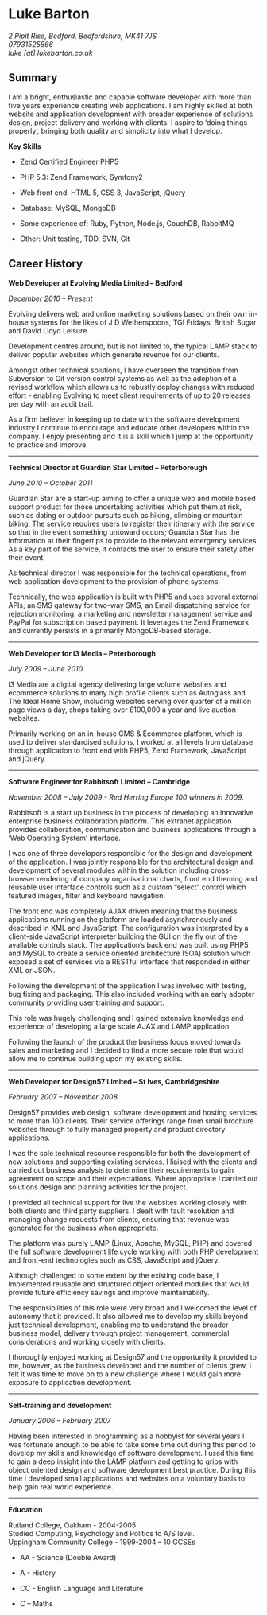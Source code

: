 Luke Barton
===========

_2 Pipit Rise, Bedford, Bedfordshire, MK41 7JS  
07931525866  
luke [at] lukebarton.co.uk_

Summary
-------

I am a bright, enthusiastic and capable software developer with more than five years experience creating web applications. I am highly skilled at both website and application development with broader experience of solutions design, project delivery and working with clients. I aspire to ‘doing things properly‘, bringing both quality and simplicity into what I develop.

**Key Skills**

* Zend Certified Engineer PHP5

* PHP 5.3: Zend Framework, Symfony2

* Web front end: HTML 5, CSS 3, JavaScript, jQuery

* Database: MySQL, MongoDB

* Some experience of: Ruby, Python, Node.js, CouchDB, RabbitMQ

* Other: Unit testing, TDD, SVN, Git

Career History
--------------

**Web Developer at Evolving Media Limited – Bedford**

_December 2010 – Present_

Evolving delivers web and online marketing solutions based on their own in-house systems for the likes of J D Wetherspoons, TGI Fridays, British Sugar and David Lloyd Leisure.

Development centres around, but is not limited to, the typical LAMP stack to deliver popular websites which generate revenue for our clients.

Amongst other technical solutions, I have overseen the transition from Subversion to Git version control systems as well as the adoption of a revised workflow which allows us to robustly deploy changes with reduced effort - enabling Evolving to meet client requirements of up to 20 releases per day with an audit trail.

As a firm believer in keeping up to date with the software development industry I continue to encourage and educate other developers within the company. I enjoy presenting and it is a skill which I jump at the opportunity to practice and improve.

---

**Technical Director at Guardian Star Limited – Peterborough**

_June 2010 – October 2011_

Guardian Star are a start-up aiming to offer a unique web and mobile based support product for those undertaking activities which put them at risk, such as dating or outdoor pursuits such as hiking, climbing or mountain biking. The service requires users to register their itinerary with the service so that in the event something untoward occurs; Guardian Star has the information at their fingertips to provide to the relevant emergency services. As a key part of the service, it contacts the user to ensure their safety after their event.

As technical director I was responsible for the technical operations, from web application development to the provision of phone systems. 

Technically, the web application is built with PHP5 and uses several external APIs; an SMS gateway for two-way SMS, an Email dispatching service for rejection monitoring, a marketing and newsletter management service and PayPal for subscription based payment. It leverages the Zend Framework and currently persists in a primarily MongoDB-based storage.

---

**Web Developer for i3 Media – Peterborough**

_July 2009 – June 2010_

i3 Media are a digital agency delivering large volume websites and ecommerce solutions to many high profile clients such as Autoglass and The Ideal Home Show, including websites serving over quarter of a million page views a day, shops taking over £100,000 a year and live auction websites. 

Primarily working on an in-house CMS & Ecommerce platform, which is used to deliver standardised solutions, I worked at all levels from database through application to front end with PHP5, Zend Framework, JavaScript and jQuery.

---

**Software Engineer for Rabbitsoft Limited – Cambridge**

_November 2008 – July 2009 - Red Herring Europe 100 winners in 2009._

Rabbitsoft is a start up business in the process of developing an innovative enterprise business collaboration platform. This extranet application provides collaboration, communication and business applications through a ‘Web Operating System’ interface.

I was one of three developers responsible for the design and development of the application.  I was jointly responsible for the architectural design and development of several modules within the solution including cross-browser rendering of company organisational charts, front end theming and reusable user interface controls such as a custom “select” control which featured images, filter and keyboard navigation.

The front end was completely AJAX driven meaning that the business applications running on the platform are loaded asynchronously and described in XML and JavaScript. The configuration was interpreted by a client-side JavaScript interpreter building the GUI on the fly out of the available controls stack.  The application’s back end was built using PHP5 and MySQL to create a service oriented architecture (SOA) solution which exposed a set of services via a RESTful interface that responded in either XML or JSON.

Following the development of the application I was involved with testing, bug fixing and packaging. This also included working with an early adopter community providing user training and support.

This role was hugely challenging and I gained extensive knowledge and experience of developing a large scale AJAX and LAMP application. 

Following the launch of the product the business focus moved towards sales and marketing and I decided to find a more secure role that would allow me to continue building upon my existing skills.

---

**Web Developer for Design57 Limited – St Ives, Cambridgeshire**

_February 2007 – November 2008_

Design57 provides web design, software development and hosting services to more than 100 clients.  Their service offerings range from small brochure websites through to fully managed property and product directory applications.

I was the sole technical resource responsible for both the development of new solutions and supporting existing services.  I liaised with the clients and carried out business analysis to determine their requirements to gain agreement on scope and their expectations. Where appropriate I carried out solutions design and planning activities for the project.  

I provided all technical support for live the websites working closely with both clients and third party suppliers. I dealt with fault resolution and managing change requests from clients, ensuring that revenue was generated for the business when appropriate.

The platform was purely LAMP (Linux, Apache, MySQL, PHP) and covered the full software development life cycle working with both PHP development and front-end technologies such as CSS, JavaScript and jQuery.

Although challenged to some extent by the existing code base, I implemented reusable and structured object oriented modules that would provide future efficiency savings and improve maintainability.

The responsibilities of this role were very broad and I welcomed the level of autonomy that it provided. It also allowed me to develop my skills beyond just technical development, enabling me to understand the broader business model, delivery through project management, commercial considerations and working closely with clients. 

I thoroughly enjoyed working at Design57 and the opportunity it provided to me, however, as the business developed and the number of clients grew, I felt it was time to move on to a new challenge where I would gain more exposure to application development.

---

**Self-training and development**

_January 2006 – February 2007_

Having been interested in programming as a hobbyist for several years I was fortunate enough to be able to take some time out during this period to develop my skills and knowledge of software development.  I used this time to gain a deep insight into the LAMP platform and getting to grips with object oriented design and software development best practice. During this time I developed small applications and websites on a voluntary basis to help gain real world experience.  

---

**Education**

Rutland College, Oakham - 2004-2005  
Studied Computing, Psychology and Politics to A/S level.  
Uppingham Community College - 1999-2004 – 10 GCSEs

* AA - Science (Double Award)

* A - History

* CC - English Language and Literature 

* C – Maths